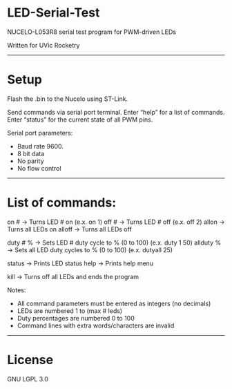 # LED-Serial-Test
NUCELO-L053R8 serial test program for PWM-driven LEDs

Written for UVic Rocketry

---

# Setup

Flash the .bin to the Nucelo using ST-Link.

Send commands via serial port terminal. Enter “help” for a list of commands. Enter “status” for the current state of all PWM pins.

Serial port parameters: 
- Baud rate 9600.
- 8 bit data
- No parity
- No flow control

---

# List of commands:

on # -> Turns LED # on (e.x. on 1)
off # -> Turns LED # off (e.x. off 2)
allon -> Turns all LEDs on
alloff -> Turns all LEDs off

duty # % -> Sets LED # duty cycle to % (0 to 100) (e.x. duty 1 50)
allduty % -> Sets all LED duty cycles to % (0 to 100) (e.x. dutyall 25)

status -> Prints LED status
help -> Prints help menu

kill -> Turns off all LEDs and ends the program

Notes:
- All command parameters must be entered as integers (no decimals)
- LEDs are numbered 1 to (max # leds) 
- Duty percentages are numbered 0 to 100 
- Command lines with extra words/characters are invalid

---

# License

GNU LGPL 3.0